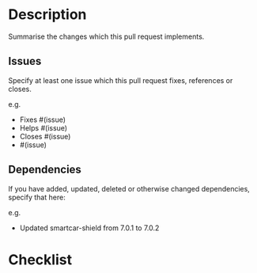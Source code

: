 # Description

Summarise the changes which this pull request implements.

## Issues

Specify at least one issue which this pull request fixes, references or closes.
<!--Keywords are optional but useful, if you are unsure which to use, just reference the issue plainly.-->

e.g.
- Fixes #(issue)
- Helps #(issue)
- Closes #(issue)
- #(issue)

## Dependencies

If you have added, updated, deleted or otherwise changed dependencies, specify that here:

e.g.
- Updated smartcar-shield from 7.0.1 to 7.0.2

# Checklist

<!-- Leave blank as dod checker provides checklist once pull request is created -->